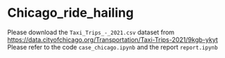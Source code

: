 # Chicago_ride_hailing
Please download the `Taxi_Trips_-_2021.csv` dataset from https://data.cityofchicago.org/Transportation/Taxi-Trips-2021/9kgb-ykyt
Please refer to the code `case_chicago.ipynb` and the report `report.ipynb` 

